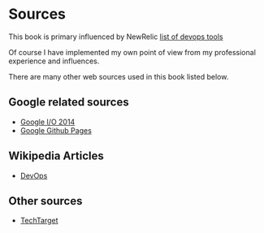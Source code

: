 # Sources

This book is primary influenced by NewRelic [list of devops tools](http://newrelic.com/devops/toolset)

Of course I have implemented my own point of view from my professional experience and influences.

There are many other web sources used in this book listed below.

## Google related sources
* [Google I/O 2014](https://www.google.com/events/io)
* [Google Github Pages](http://googlecloudplatform.github.io/compute-video-demo-main/)

## Wikipedia Articles
* [DevOps](http://en.wikipedia.org/wiki/DevOps)

## Other sources
* [TechTarget](http://searchdatacenter.techtarget.com/news/2240182702/Beyond-Chef-and-Puppet-Ten-essential-DevOps-tools)

